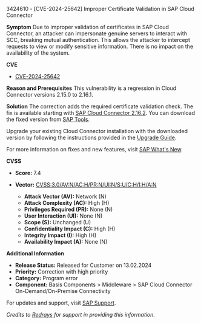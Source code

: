3424610 - [CVE-2024-25642] Improper Certificate Validation in SAP Cloud Connector

**Symptom**
Due to improper validation of certificates in SAP Cloud Connector, an attacker can impersonate genuine servers to interact with SCC, breaking mutual authentication. This allows the attacker to intercept requests to view or modify sensitive information. There is no impact on the availability of the system.

**CVE**
- [CVE-2024-25642](https://www.cve.org/CVERecord?id=CVE-2024-25642)

**Reason and Prerequisites**
This vulnerability is a regression in Cloud Connector versions 2.15.0 to 2.16.1.

**Solution**
The correction adds the required certificate validation check. The fix is available starting with [SAP Cloud Connector 2.16.2](https://tools.hana.ondemand.com/#cloud). You can download the fixed version from [SAP Tools](https://tools.hana.ondemand.com/#cloud).

Upgrade your existing Cloud Connector installation with the downloaded version by following the instructions provided in the [Upgrade Guide](https://help.sap.com/docs/connectivity/sap-btp-connectivity-cf/upgrade).

For more information on fixes and new features, visit [SAP What's New](https://help.sap.com/whats-new/cf0cb2cb149647329b5d02aa96303f56?Component=Connectivity).

**CVSS**
- **Score:** 7.4
- **Vector:** [CVSS:3.0/AV:N/AC:H/PR:N/UI:N/S:U/C:H/I:H/A:N](https://nvd.nist.gov/vuln-metrics/cvss/v3-calculator)

  - **Attack Vector (AV):** Network (N)
  - **Attack Complexity (AC):** High (H)
  - **Privileges Required (PR):** None (N)
  - **User Interaction (UI):** None (N)
  - **Scope (S):** Unchanged (U)
  - **Confidentiality Impact (C):** High (H)
  - **Integrity Impact (I):** High (H)
  - **Availability Impact (A):** None (N)

**Additional Information**
- **Release Status:** Released for Customer on 13.02.2024
- **Priority:** Correction with high priority
- **Category:** Program error
- **Component:** Basis Components > Middleware > SAP Cloud Connector On-Demand/On-Premise Connectivity

For updates and support, visit [SAP Support](https://me.sap.com/servicessupport/knowledge).

*Credits to [Redrays](https://redrays.io) for support in providing this information.*